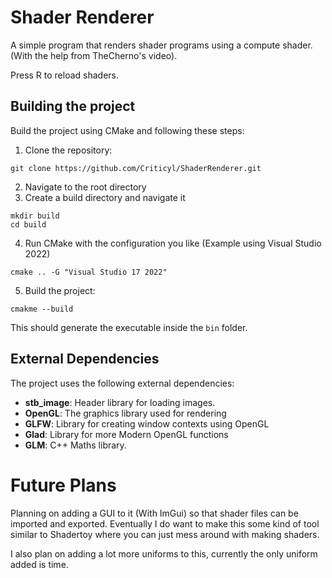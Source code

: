 # Shader Renderer
A simple program that renders shader programs using a compute shader. (With the help from TheCherno's video).

Press R to reload shaders.

## Building the project

Build the project using CMake and following these steps:

1. Clone the repository:  
```
git clone https://github.com/Criticyl/ShaderRenderer.git
```
2. Navigate to the root directory
3. Create a build directory and navigate it
```
mkdir build  
cd build
```
4. Run CMake with the configuration you like (Example using Visual Studio 2022)
```
cmake .. -G "Visual Studio 17 2022"
```
5. Build the project:
```
cmakme --build
```

This should generate the executable inside the `bin` folder.

## External Dependencies

The project uses the following external dependencies:

* **stb_image**: Header library for loading images.
* **OpenGL**: The graphics library used for rendering
* **GLFW**: Library for creating window contexts using OpenGL
* **Glad**: Library for more Modern OpenGL functions
* **GLM**: C++ Maths library.

# Future Plans

Planning on adding a GUI to it (With ImGui) so that shader files can be imported and exported.
Eventually I do want to make this some kind of tool similar to Shadertoy where you can just mess around with making shaders.

I also plan on adding a lot more uniforms to this, currently the only uniform added is time.
